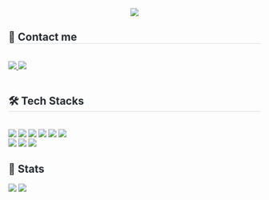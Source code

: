 

<div align= "center">
   <img src="https://capsule-render.vercel.app/api?type=cylinder&color=1CA5B1&height=200&text=Ella's%20Code%20Farm&animation=fadeIn&fontColor=ffffff&fontSize=50" />
   </div>
   <div style="text-align: center;"> 
   <div style="font-weight: 700; font-size: 15px; text-align: left; color: #282d33;">  </div> 
   </div>
   <div style="text-align: left;">
   <h2 style="border-bottom: 1px solid #d8dee4; color: #282d33;"> 👀 Contact me </h2> <br> 
   <div style="text-align: left;"> <a href=https://velog.io/@ella6010/posts> <img src="https://img.shields.io/badge/Velog-20C997?style=for-the-badge&logo=Velog&logoColor=white&link=https://velog.io/@ella6010/posts"> </a>
        <a href=mailto:ella6010@gmail.com> <img src="https://img.shields.io/badge/Gmail-EA4335?style=for-the-badge&logo=Gmail&logoColor=white&link=mailto:ella6010@gmail.com"> </a>
         </div>  <br> 
   <div style="text-align: left;">  </div> 
   </div>

   
   <div style="text-align: left;">
   <h2 style="border-bottom: 1px solid #d8dee4; color: #282d33;"> 🛠️ Tech Stacks </h2> <br> 
   <div style="margin: ; text-align: left;" "text-align: left;">
         <img src="https://img.shields.io/badge/Figma-F24E1E?style=for-the-badge&logo=Figma&logoColor=white">
         <img src="https://img.shields.io/badge/Git-F05032?style=for-the-badge&logo=Git&logoColor=white">
         <img src="https://img.shields.io/badge/Github-181717?style=for-the-badge&logo=Github&logoColor=white">
         <img src="https://img.shields.io/badge/React-61DAFB?style=for-the-badge&logo=React&logoColor=white">
         <img src="https://img.shields.io/badge/Redux-764ABC?style=for-the-badge&logo=Redux&logoColor=white">
         <img src="https://img.shields.io/badge/Linux-FCC624?style=for-the-badge&logo=Linux&logoColor=white">
         <br/><img src="https://img.shields.io/badge/Python-3776AB?style=for-the-badge&logo=Python&logoColor=white">
         <img src="https://img.shields.io/badge/PyTorch-EE4C2C?style=for-the-badge&logo=PyTorch&logoColor=white">
         <img src="https://img.shields.io/badge/Amazon S3-569A31?style=for-the-badge&logo=Amazon S3&logoColor=white">
         <br/>
         </div>
   </div>

   <div style="text-align: left;"> 
   <h2 style="border-bottom: 1px solid #; color: #282d33;"> 🏅 Stats </h2> 
       <div style="text-align: left;"> 
             <img src="https://github-readme-stats.vercel.app/api/top-langs/?username=YSH1214&layout=compact&hide=javascript,css,scss&langs_count=8"/>
<img src=https://github-readme-stats.vercel.app/api?username=YSH1214&show_icons=true
         /> </div> 
   </div>
